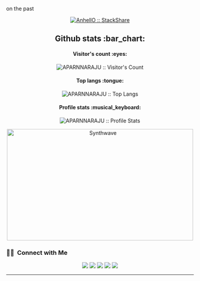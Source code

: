 
on the past</p>
<p align="center">
  <a href="https://stackshare.io/APARNNARAJU/my-personal-stack">
    <img src="http://img.shields.io/badge/tech-stack-0690fa.svg?style=flat" alt="AnhellO :: StackShare" />
  </a>
</p>

<h2 align="center">Github stats :bar_chart:</h2>

<h4 align="center">Visitor's count :eyes:</h4>

<p align="center"><img src="https://profile-counter.glitch.me/{APARNNARAJU}/count.svg" alt="APARNNARAJU :: Visitor's Count" /></p>

<h4 align="center">Top langs :tongue:</h4>

<p align="center"><img src="https://github-readme-stats.vercel.app/api/top-langs/?username=APARNNARAJU&langs_count=10&theme=tokyonight&layout=compact" alt="APARNNARAJU :: Top Langs" /></p>

<h4 align="center">Profile stats :musical_keyboard:</h4>

<p align="center"><img src="https://github-readme-stats.vercel.app/api?username=APARNNARAJU&show_icons=true&theme=synthwave" alt="APARNNARAJU :: Profile Stats" /></p>

<p align="center"><img src="https://thumbs.gfycat.com/GoodnaturedFondGaur-size_restricted.gif" alt="Synthwave" height="300" width="500"></p>

### 🤝🏻 &nbsp;Connect with Me

<p align="center">
<a href="https://www.aparnnaraju.com"><img src="https://img.shields.io/badge/-aparnnaraju.com-3423A6?style=flat&logo=Google-Chrome&logoColor=white"/></a>
<a href="www.linkedin.com/in/aparnnaraju"><img src="https://img.shields.io/badge/-Aparnna%20Raju-0077B5?style=flat&logo=Linkedin&logoColor=white"/></a>
<a href="mailto:aparnnaraju3@gmail.com"><img src="https://img.shields.io/badge/-2021cs.aparnna@sbcemail.in u-D14836?style=flat&logo=Gmail&logoColor=white"/></a>
<a href="https://facebook.com/Aparnna R Raju"><img src="https://img.shields.io/badge/-@AparnnaRRaju?style=flat&logo=Facebook&logoColor=white"/></a>
<a href="https://www.pinterest.ca/Amz Aparnna"><img src="https://img.shields.io/badge/-@AmzAparnnaC?style=flat&logo=Pinterest&logoColor=white"/></a>

----
